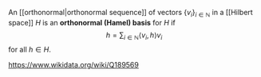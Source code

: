 An [[orthonormal|orthonormal sequence]] of vectors $\{v_i\}_{i\in\mathbb N}$ in a [[Hilbert space]] $H$ is an **orthonormal (Hamel) basis** for $H$ if $$h = \sum_{i\in\mathbb N} \langle v_i, h\rangle v_i$$ for all $h \in H$.

https://www.wikidata.org/wiki/Q189569